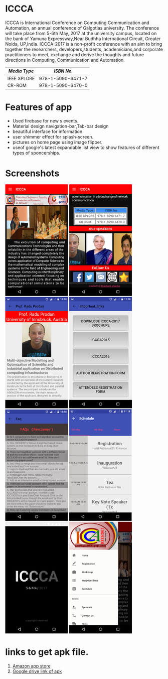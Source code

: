 #  ICCCA
ICCCA is International Conference on Computing Communication and Automation, an annual conference of Galgotias university.
The conference will take
place from 5-6th May, 2017 at the university campus, located on the bank of Yamuna Expressway,Near Budhha International Circuit, Greater
Noida, UP,India. ICCCA-2017 is a non-profit conference with an aim to bring together the researchers, developers,students, 
academicians,and corporate practitioners to meet, exchange and derive the thoughts and future directions in Computing, Communication and 
Automation.

  *Media Type* | *ISBN No.*
  ------------ | -------------
 IEEE XPLORE | 978-1-5090-6471-7
 CR-ROM | 978-1-5090-6470-0
 
 # Features of app
 
 - Used firebase for new s events.
 - Material design navigation-bar,Tab-bar design
 - beautiful interface for information.
 - user shimmer effect for splash-screen.
 - pictures on home page using image flipper.
 - useof google's latest expandable list view to show features of different types of sponcerships.
# Screenshots
<img src="/app/src/main/res/drawable-v21/1.png" width="200">    <img src="/app/src/main/res/drawable-v21/2.png" width="200">    <img src="/app/src/main/res/drawable-v21/3.png" width="200">
<img src="/app/src/main/res/drawable-v21/4.png" width="200">    <img src="/app/src/main/res/drawable-v21/5.png" width="200">    <img src="/app/src/main/res/drawable-v21/6.png" width="200">
<img src="/app/src/main/res/drawable-v21/7.png" width="200">    <img src="/app/src/main/res/drawable-v21/8.png" width="200">

# links to get apk file.
1. [Amazon app store](https://www.amazon.com/Storyteller-ICCCA/dp/B071VD8DZF/ref=cm_cr_arp_d_product_top?ie=UTF8)
2. [Google drive link of apk](https://drive.google.com/open?id=0B2hkmn0q0Nd5MHZTcTV5cmMwUzQ)
